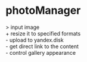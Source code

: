 # photoManager

\> input image\
\+ resize it to specified formats\
\- upload to yandex.disk\
\- get direct link to the content\
\- control gallery appearance
